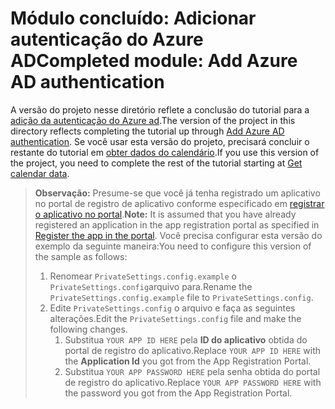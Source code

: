 # <a name="completed-module-add-azure-ad-authentication"></a><span data-ttu-id="f0b97-101">Módulo concluído: Adicionar autenticação do Azure AD</span><span class="sxs-lookup"><span data-stu-id="f0b97-101">Completed module: Add Azure AD authentication</span></span>

<span data-ttu-id="f0b97-102">A versão do projeto nesse diretório reflete a conclusão do tutorial para a [adição da autenticação do Azure ad](https://docs.microsoft.com/graph/tutorials/aspnet?tutorial-step=3).</span><span class="sxs-lookup"><span data-stu-id="f0b97-102">The version of the project in this directory reflects completing the tutorial up through [Add Azure AD authentication](https://docs.microsoft.com/graph/tutorials/aspnet?tutorial-step=3).</span></span> <span data-ttu-id="f0b97-103">Se você usar esta versão do projeto, precisará concluir o restante do tutorial em [obter dados do calendário](https://docs.microsoft.com/graph/tutorials/aspnet?tutorial-step=4).</span><span class="sxs-lookup"><span data-stu-id="f0b97-103">If you use this version of the project, you need to complete the rest of the tutorial starting at [Get calendar data](https://docs.microsoft.com/graph/tutorials/aspnet?tutorial-step=4).</span></span>

> <span data-ttu-id="f0b97-104">**Observação:** Presume-se que você já tenha registrado um aplicativo no portal de registro de aplicativo conforme especificado em [registrar o aplicativo no portal](https://docs.microsoft.com/graph/tutorials/aspnet?tutorial-step=2).</span><span class="sxs-lookup"><span data-stu-id="f0b97-104">**Note:** It is assumed that you have already registered an application in the app registration portal as specified in [Register the app in the portal](https://docs.microsoft.com/graph/tutorials/aspnet?tutorial-step=2).</span></span> <span data-ttu-id="f0b97-105">Você precisa configurar esta versão do exemplo da seguinte maneira:</span><span class="sxs-lookup"><span data-stu-id="f0b97-105">You need to configure this version of the sample as follows:</span></span>
>
> 1. <span data-ttu-id="f0b97-106">Renomear `PrivateSettings.config.example` o `PrivateSettings.config`arquivo para.</span><span class="sxs-lookup"><span data-stu-id="f0b97-106">Rename the `PrivateSettings.config.example` file to `PrivateSettings.config`.</span></span>
> 1. <span data-ttu-id="f0b97-107">Edite `PrivateSettings.config` o arquivo e faça as seguintes alterações.</span><span class="sxs-lookup"><span data-stu-id="f0b97-107">Edit the `PrivateSettings.config` file and make the following changes.</span></span>
>     1. <span data-ttu-id="f0b97-108">Substitua `YOUR APP ID HERE` pela **ID do aplicativo** obtida do portal de registro do aplicativo.</span><span class="sxs-lookup"><span data-stu-id="f0b97-108">Replace `YOUR APP ID HERE` with the **Application Id** you got from the App Registration Portal.</span></span>
>     1. <span data-ttu-id="f0b97-109">Substitua `YOUR APP PASSWORD HERE` pela senha obtida do portal de registro do aplicativo.</span><span class="sxs-lookup"><span data-stu-id="f0b97-109">Replace `YOUR APP PASSWORD HERE` with the password you got from the App Registration Portal.</span></span>

